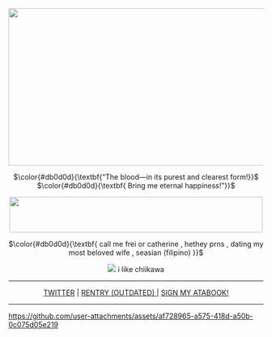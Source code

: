 <p align="center">
<img src="https://files.catbox.moe/y3ozoe.gif" data-canonical-src="(https://files.catbox.moe/y3ozoe.gif)" width="700" height="310" />
</p>

<p align="center">
 $\color{#db0d0d}{\textbf{“The blood—in its purest and clearest form!}}$ <br/>
 $\color{#db0d0d}{\textbf{ Bring me eternal happiness!”}}$
</p>

<p align="center">
<img src="https://64.media.tumblr.com/4faa11233a43dc8f96387356a19e3b27/0204d4661e661699-c9/s500x750/49da1f37a277d22126dfd9d238001ae75c1b866f.gifv" data-canonical-src="(https://64.media.tumblr.com/4faa11233a43dc8f96387356a19e3b27/0204d4661e661699-c9/s500x750/49da1f37a277d22126dfd9d238001ae75c1b866f.gifv)" width="500" height="70" />
</p>
<p align="center">
$\color{#db0d0d}{\textbf{ call me frei or catherine , hethey prns , dating my most beloved wife , seasian (filipino) }}$
</p>

<p align="center">
<img src="https://files.catbox.moe/vmee9y.gif" data-canonical-src="(https://files.catbox.moe/vmee9y.gif)" /> i like chiikawa 
</p>

***

<p align="center">
<a href="https://x.com/contemptawe">TWITTER</a> | <a href="https://rentry.co/pequod">RENTRY (OUTDATED) </a> | <a href="https://contemptawe.atabook.org/">SIGN MY ATABOOK!</a>
</p>

***

https://github.com/user-attachments/assets/af728965-a575-418d-a50b-0c075d05e219


